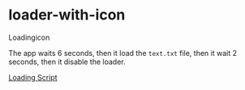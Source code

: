 # loader-with-icon
Loadingicon

The app waits 6 seconds, then it load the `text.txt` file, then it wait 2 seconds, then it disable the loader.

[Loading Script](https://freesoftwaredevlopment.github.io/loader-with-icon/load.js)
